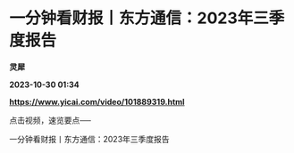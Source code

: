 # 一分钟看财报丨东方通信：2023年三季度报告
**灵犀**

**2023-10-30 01:34**

**https://www.yicai.com/video/101889319.html**

点击视频，速览要点──

一分钟看财报丨东方通信：2023年三季度报告